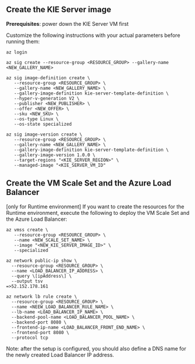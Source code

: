 ## Create the KIE Server image
**Prerequisites**: power down the KIE Server VM first

Customize the following instructions with your actual parameters before running them:
```shell
az login

az sig create --resource-group <RESOURCE_GROUP> --gallery-name <NEW_GALLERY_NAME>

az sig image-definition create \
   --resource-group <RESOURCE_GROUP> \
   --gallery-name <NEW_GALLERY_NAME> \
   --gallery-image-definition kie-server-template-definition \
   --hyper-v-generation V2 \
   --publisher <NEW_PUBLISHER> \
   --offer <NEW_OFFER> \
   --sku <NEW_SKU> \
   --os-type Linux \
   --os-state specialized

az sig image-version create \
   --resource-group <RESOURCE_GROUP> \
   --gallery-name <NEW_GALLERY_NAME> \
   --gallery-image-definition kie-server-template-definition \
   --gallery-image-version 1.0.0 \
   --target-regions "<KIE_SERVER_REGION>" \
   --managed-image "<KIE_SERVER_VM_ID"
```

## Create the VM Scale Set and the Azure Load Balancer
[only for Runtime environment]
If you want to create the resources for the Runtime environment, execute the following to deploy the VM Scale Set and 
the Azure Load Balancer: 
```shell
az vmss create \
   --resource-group <RESOURCE_GROUP> \
   --name <NEW_SCALE_SET_NAME> \
   --image "<NEW_KIE_SERVER_IMAGE_ID>" \
   --specialized

az network public-ip show \
  --resource-group <RESOURCE_GROUP> \
  --name <LOAD_BALANCER_IP_ADDRESS> \
  --query \[ipAddress\] \
  --output tsv
=>52.152.178.161

az network lb rule create \
  --resource-group <RESOURCE_GROUP> \
  --name <NEEW_LOAD_BALANCER_RULE_NAME> \
  --lb-name <LOAD_BALANCER_IP_NAME> \
  --backend-pool-name <LOAD_BALANCER_POOL_NAME> \
  --backend-port 8080 \
  --frontend-ip-name <LOAD_BALANCER_FRONT_END_NAME> \
  --frontend-port 8080 \
  --protocol tcp
```

Note: after the setup is configured, you should also define a DNS name for the newly created Load Balancer IP address.
